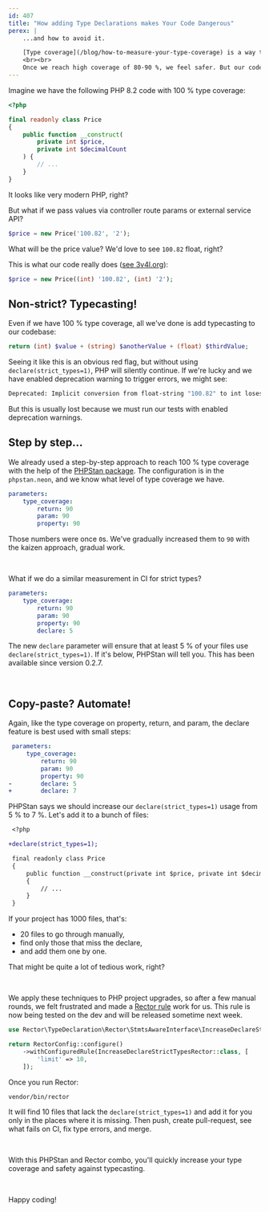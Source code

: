 ```yaml
---
id: 407
title: "How adding Type Declarations makes Your Code Dangerous"
perex: |
    ...and how to avoid it.

    [Type coverage](/blog/how-to-measure-your-type-coverage) is a way to gradually add type declarations to your PHP project—step by step, one by one. It's a PHPStan package that helps you maintain a specific minimal level from 0 % to 100 %.
    <br><br>
    Once we reach high coverage of 80-90 %, we feel safer. But our code can actually be in worse, even dangerous, shape.
---
```


Imagine we have the following PHP 8.2 code with 100 % type coverage:

```php
<?php

final readonly class Price
{
    public function __construct(
        private int $price,
        private int $decimalCount
    ) {
        // ...
    }
}
```

It looks like very modern PHP, right?

But what if we pass values via controller route params or external service API?

```php
$price = new Price('100.82', '2');
```

What will be the price value? We'd love to see `100.82` float, right?

This is what our code really does ([see 3v4l.org](https://3v4l.org/lKgfG)):

```php
$price = new Price((int) '100.82', (int) '2');
```

## Non-strict? Typecasting!

Even if we have 100 % type coverage, all we've done is add typecasting to our codebase:

```php
return (int) $value + (string) $anotherValue + (float) $thirdValue;
```

Seeing it like this is an obvious red flag, but without using `declare(strict_types=1)`, PHP will silently continue. If we're lucky and we have enabled deprecation warning to trigger errors, we might see:

```bash
Deprecated: Implicit conversion from float-string "100.82" to int loses precision on line 5
```

But this is usually lost because we must run our tests with enabled deprecation warnings.

## Step by step...

We already used a step-by-step approach to reach 100 % type coverage with the help of the [PHPStan package](https://github.com/TomasVotruba/type-coverage). The configuration is in the `phpstan.neon`, and we know what level of type coverage we have.

```yaml
parameters:
    type_coverage:
        return: 90
        param: 90
        property: 90
```

Those numbers were once `0`s. We've gradually increased them to `90` with the kaizen approach, gradual work.

<br>

What if we do a similar measurement in CI for strict types?

```yaml
parameters:
    type_coverage:
        return: 90
        param: 90
        property: 90
        declare: 5
```

The new `declare` parameter will ensure that at least 5 % of your files use `declare(strict_types=1)`. If it's below, PHPStan will tell you. This has been available since version 0.2.7.

<br>

## Copy-paste? Automate!

Again, like the type coverage on property, return, and param, the declare feature is best used with small steps:

```yaml
 parameters:
     type_coverage:
         return: 90
         param: 90
         property: 90
-        declare: 5
+        declare: 7
```

PHPStan says we should increase our `declare(strict_types=1)` usage from 5 % to 7 %. Let's add it to a bunch of files:

```diff
 <?php

+declare(strict_types=1);

 final readonly class Price
 {
     public function __construct(private int $price, private int $decimalCount)
     {
         // ...
     }
 }
```

If your project has 1000 files, that's:

* 20 files to go through manually,
* find only those that miss the declare,
* and add them one by one.

That might be quite a lot of tedious work, right?

<br>

We apply these techniques to PHP project upgrades, so after a few manual rounds, we felt frustrated and made a [Rector rule](https://github.com/rectorphp/rector-src/pull/5849) work for us. This rule is now being tested on the dev and will be released sometime next week.

```php
use Rector\TypeDeclaration\Rector\StmtsAwareInterface\IncreaseDeclareStrictTypesRector;

return RectorConfig::configure()
    ->withConfiguredRule(IncreaseDeclareStrictTypesRector::class, [
        'limit' => 10,
    ]);
```

Once you run Rector:

```bash
vendor/bin/rector
```

It will find 10 files that lack the `declare(strict_types=1)` and add it for you only in the places where it is missing.
Then push, create pull-request, see what fails on CI, fix type errors, and merge.

<br>

With this PHPStan and Rector combo, you'll quickly increase your type coverage and safety against typecasting.

<br>

Happy coding!
